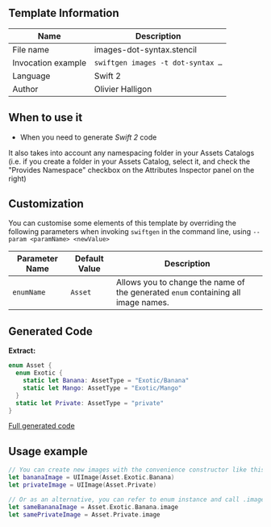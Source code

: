 ## Template Information

| Name      | Description       |
| --------- | ----------------- |
| File name | images-dot-syntax.stencil |
| Invocation example | `swiftgen images -t dot-syntax …` |
| Language | Swift 2 |
| Author | Olivier Halligon |

## When to use it

- When you need to generate *Swift 2* code

It also takes into account any namespacing folder in your Assets Catalogs (i.e. if you create a folder in your Assets Catalog, select it, and check the "Provides Namespace" checkbox on the Attributes Inspector panel on the right)

## Customization

You can customise some elements of this template by overriding the following parameters when invoking `swiftgen` in the command line, using `--param <paramName> <newValue>`

| Parameter Name | Default Value | Description |
| -------------- | ------------- | ----------- |
| `enumName` | `Asset` | Allows you to change the name of the generated `enum` containing all image names. |

## Generated Code

**Extract:**

```swift
enum Asset {
  enum Exotic {
    static let Banana: AssetType = "Exotic/Banana"
    static let Mango: AssetType = "Exotic/Mango"
  }
  static let Private: AssetType = "private"
}
```

[Full generated code](https://github.com/SwiftGen/templates/blob/master/Tests/Expected/Images/dot-syntax-context-defaults.swift)

## Usage example

```swift
// You can create new images with the convenience constructor like this:
let bananaImage = UIImage(Asset.Exotic.Banana)
let privateImage = UIImage(Asset.Private)

// Or as an alternative, you can refer to enum instance and call .image on it:
let sameBananaImage = Asset.Exotic.Banana.image
let samePrivateImage = Asset.Private.image
```
